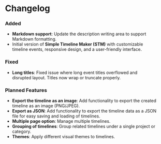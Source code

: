 # Changelog

### Added

- **Markdown support**: Update the description writing area to support Markdown formatting.
- Initial version of **Simple Timeline Maker (STM)** with customizable timeline events, responsive design, and a user-friendly interface.

### Fixed

- **Long titles**: Fixed issue where long event titles overflowed and disrupted layout. Titles now wrap or truncate properly.

### Planned Features

- **Export the timeline as an image**: Add functionality to export the created timeline as an image (PNG/JPEG).
- **Export as JSON**: Add functionality to export the timeline data as a JSON file for easy saving and loading of timelines.
- **Multiple page option**: Manage multiple timelines.
- **Grouping of timelines**: Group related timelines under a single project or category.
- **Themes**: Apply different visual themes to timelines.
